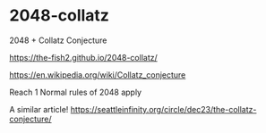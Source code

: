 # 2048-collatz
2048 + Collatz Conjecture 

https://the-fish2.github.io/2048-collatz/

https://en.wikipedia.org/wiki/Collatz_conjecture

Reach 1
Normal rules of 2048 apply

A similar article! https://seattleinfinity.org/circle/dec23/the-collatz-conjecture/
